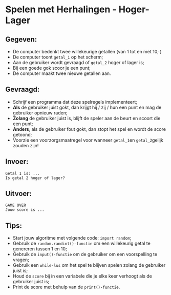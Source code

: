 # Spelen met Herhalingen - Hoger-Lager

## Gegeven: 
* De computer bedenkt twee willekeurige getallen (van 1 tot en met 10; )
* De computer toont `getal_1` op het scherm; 
* Aan de gebruiker wordt gevraagd of `getal_2` hoger of lager is;
* Bij een goede gok scoor je een punt; 
* De computer maakt twee nieuwe getallen aan. 

## Gevraagd: 
* Schrijf een programma dat deze spelregels implementeert;
* **Als** de gebruiker juist gokt, dan krijgt hij / zij / hun een punt en mag de gebruiker opnieuw raden;
* **Zolang** de gebruiker juist is, blijft de speler aan de beurt en scoort die een punt;
* **Anders**, als de gebruiker fout gokt, dan stopt het spel en wordt de score getoond;
* Voorzie een voorzorgsmaatregel voor wanneer `getal_1`en `getal_2`gelijk zouden zijn!


## Invoer: 
```
Getal 1 is: ... 
Is getal 2 hoger of lager? 

```

## Uitvoer: 
```
GAME OVER
Jouw score is ... 
```

## Tips: 
* Start jouw algoritme met volgende code: `import random`;
* Gebruik de `random.randint()-functie` om een willekeurig getal te genereren tussen 1 en 10;
* Gebruik de `input()-functie` om de gebruiker om een voorspelling te vragen;
* Gebruik een `while-lus` om het spel te blijven spelen zolang de gebruiker juist is;
* Houd de `score` bij in een variabele die je elke keer verhoogt als de gebruiker juist is;
* Print de score met behulp van de `print()-functie`.